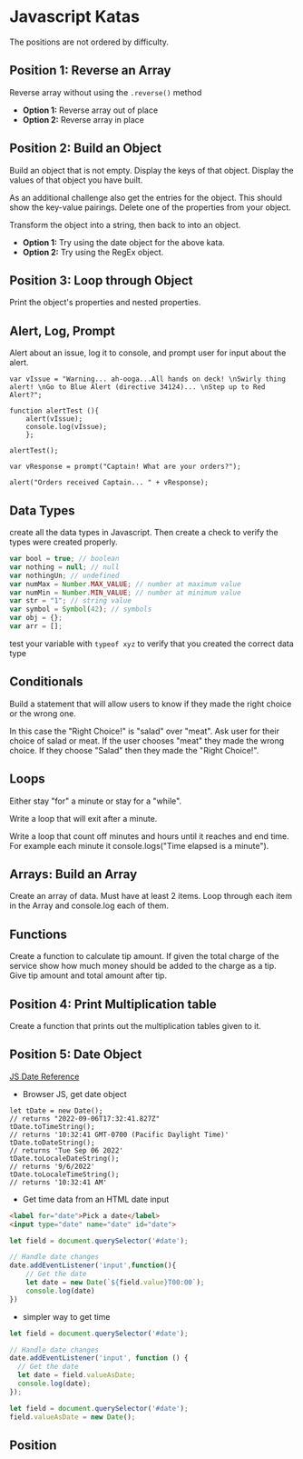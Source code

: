 # Javascript Katas

The positions are not ordered by difficulty.

## Position 1: Reverse an Array

Reverse array without using the `.reverse()` method

- **Option 1:** Reverse array out of place
- **Option 2:** Reverse array in place

## Position 2: Build an Object

Build an object that is not empty. Display the keys of that object. Display the values of that object you have built.

As an additional challenge also get the entries for the object. This should show the key-value pairings. Delete one of the properties from your object.

Transform the object into a string, then back to into an object.

- **Option 1:** Try using the date object for the above kata.
- **Option 2:** Try using the RegEx object.

## Position 3: Loop through Object

Print the object's properties and nested properties.

## Alert, Log, Prompt

Alert about an issue, log it to console, and prompt user for input about the alert.

```
var vIssue = "Warning... ah-ooga...All hands on deck! \nSwirly thing alert! \nGo to Blue Alert (directive 34124)... \nStep up to Red Alert?";

function alertTest (){
    alert(vIssue);
    console.log(vIssue);
    };

alertTest();

var vResponse = prompt("Captain! What are your orders?");

alert("Orders received Captain... " + vResponse);
```

## Data Types

create all the data types in Javascript. Then create a check to verify the types were created properly.

```javascript
var bool = true; // boolean
var nothing = null; // null
var nothingUn; // undefined
var numMax = Number.MAX_VALUE; // number at maximum value
var numMin = Number.MIN_VALUE; // number at minimum value
var str = "1"; // string value
var symbol = Symbol(42); // symbols
var obj = {};
var arr = [];
```

test your variable with `typeof xyz` to verify that you created the correct data type

## Conditionals

Build a statement that will allow users to know if they made the right choice or the wrong one.

In this case the "Right Choice!" is "salad" over "meat". Ask user for their choice of salad or meat. If the user chooses "meat" they made the wrong choice. If they choose "Salad" then they made the "Right Choice!".

## Loops

Either stay "for" a minute or stay for a "while".

Write a loop that will exit after a minute.

Write a loop that count off minutes and hours until it reaches and end time. For example each minute it console.logs("Time elapsed is a minute").

## Arrays: Build an Array

Create an array of data. Must have at least 2 items. Loop through each item in the Array and console.log each of them.

## Functions

Create a function to calculate tip amount. If given the total charge of the service show how much money should be added to the charge as a tip. Give tip amount and total amount after tip.

## Position 4: Print Multiplication table

Create a function that prints out the multiplication tables given to it.

## Position 5: Date Object

[JS Date Reference](https://developer.mozilla.org/en-US/docs/Web/JavaScript/Reference/Global_Objects/Date)

- Browser JS, get date object

```JS
let tDate = new Date();
// returns "2022-09-06T17:32:41.827Z"
tDate.toTimeString();
// returns '10:32:41 GMT-0700 (Pacific Daylight Time)'
tDate.toDateString();
// returns 'Tue Sep 06 2022'
tDate.toLocaleDateString();
// returns '9/6/2022'
tDate.toLocaleTimeString();
// returns '10:32:41 AM'
```

- Get time data from an HTML date input

```html
<label for="date">Pick a date</label>
<input type="date" name="date" id="date">
```

```javascript
let field = document.querySelector('#date');

// Handle date changes
date.addEventListener('input',function(){
    // Get the date
    let date = new Date(`${field.value}T00:00`);
    console.log(date)
})
```

- simpler way to get time

```javascript
let field = document.querySelector('#date');

// Handle date changes
date.addEventListener('input', function () {
  // Get the date
  let date = field.valueAsDate;
  console.log(date);
});
```

```javascript
let field = document.querySelector('#date');
field.valueAsDate = new Date();
```

## Position
